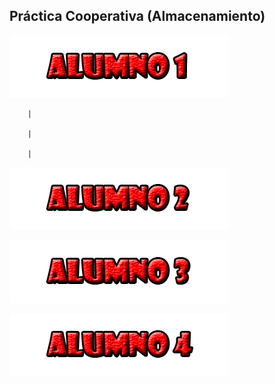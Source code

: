 ## Práctica Cooperativa (Almacenamiento)

![](/fotos/Alumno1.png)

		|

		|

		|


![](/fotos/Alumno2.png)

![](/fotos/Alumno3.png)

![](/fotos/Alumno4.png)
